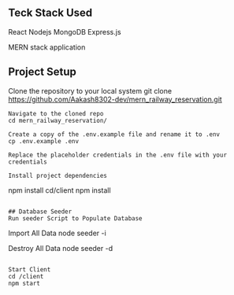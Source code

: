 ## Teck Stack Used
React 
Nodejs
MongoDB
Express.js

MERN stack application

## Project Setup
Clone the repository to your local system
git clone https://github.com/Aakash8302-dev/mern_railway_reservation.git

```
Navigate to the cloned repo
cd mern_railway_reservation/

Create a copy of the .env.example file and rename it to .env
cp .env.example .env

Replace the placeholder credentials in the .env file with your credentials

Install project dependencies
```
npm install
cd/client
npm install
```

## Database Seeder
Run seeder Script to Populate Database
```
Import All Data
node seeder -i

Destroy All Data
node seeder -d
```

Start Client 
cd /client
npm start